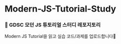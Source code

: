 # Modern-JS-Tutorial-Study
### 🖤 GDSC 모던 JS 튜토리얼 스터디 레포지토리
Modern JS Tutorial을 읽고 실습 코드/과제를 업로드합니다🐰
